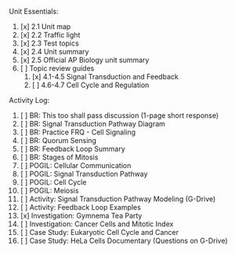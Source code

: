 Unit Essentials:

1. [x] 2.1 Unit map
2. [x] 2.2 Traffic light
3. [x] 2.3 Test topics
4. [x] 2.4 Unit summary
5. [x] 2.5 Official AP Biology unit summary
6. [ ] Topic review guides
	1. [x] 4.1-4.5 Signal Transduction and Feedback
	2. [ ] 4.6-4.7 Cell Cycle and Regulation

Activity Log:

1. [ ] BR: This too shall pass discussion (1-page short response)
2. [ ] BR: Signal Transduction Pathway Diagram
3. [ ] BR: Practice FRQ - Cell Signaling
4. [ ] BR: Quorum Sensing
5. [ ] BR: Feedback Loop Summary
6. [ ] BR: Stages of Mitosis
7. [ ] POGIL: Cellular Communication
8. [ ] POGIL: Signal Transduction Pathway
9. [ ] POGIL: Cell Cycle
10. [ ] POGIL: Meiosis
11. [ ] Activity: Signal Transduction Pathway Modeling (G-Drive)
12. [ ] Activity: Feedback Loop Examples
13. [x] Investigation: Gymnema Tea Party
14. [ ] Investigation: Cancer Cells and Mitotic Index
15. [ ] Case Study: Eukaryotic Cell Cycle and Cancer
16. [ ] Case Study: HeLa Cells Documentary (Questions on G-Drive)
